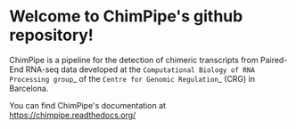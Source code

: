 Welcome to ChimPipe's github repository!
=========================================

ChimPipe is a pipeline for the detection of chimeric transcripts from Paired-End RNA-seq data developed at the `Computational Biology of RNA Processing group`_ of the `Centre for Genomic Regulation`_ (CRG) in Barcelona. 

You can find ChimPipe's documentation at https://chimpipe.readthedocs.org/
